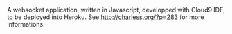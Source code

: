 A websocket application, written in Javascript, developped with Cloud9 IDE, to be deployed into Heroku.
See http://charless.org/?p=283 for more informations.
